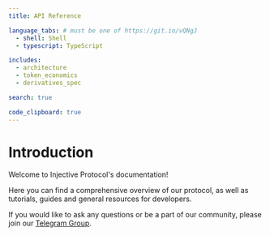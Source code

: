 ```yaml
---
title: API Reference

language_tabs: # must be one of https://git.io/vQNgJ
  - shell: Shell
  - typescript: TypeScript

includes:
  - architecture
  - token_economics
  - derivatives_spec

search: true

code_clipboard: true
---
```


# Introduction

Welcome to Injective Protocol's documentation!

Here you can find a comprehensive overview of our protocol, as well as tutorials, guides and general resources for developers.

If you would like to ask any questions or be a part of our community, please join our [Telegram Group](https://t.me/joininjective).

